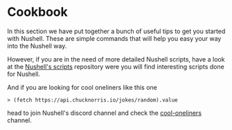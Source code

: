 # Cookbook

In this section we have put together a bunch of useful tips to get you
started with Nushell. These are simple commands that will help you easy your
way into the Nushell way.

However, if you are in the need of more detailed Nushell scripts, have a look
at the [Nushell's scripts](https://github.com/nushell/nu_scripts) repository
were you will find interesting scripts done for Nushell.

And if you are looking for cool oneliners like this one

```shell
> (fetch https://api.chucknorris.io/jokes/random).value
```

head to join Nushell's discord channel and check the
[cool-oneliners](https://discord.com/channels/601130461678272522/615253963645911060)
channel.
